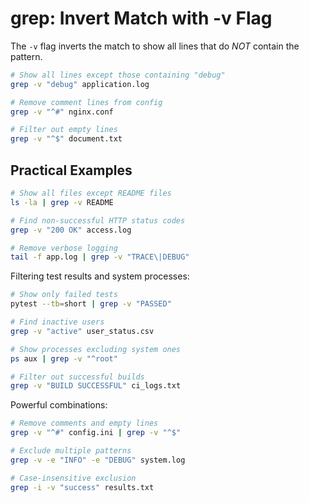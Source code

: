 # grep: Invert Match with -v Flag

The `-v` flag inverts the match to show all lines that do _NOT_ contain the pattern.

```bash
# Show all lines except those containing "debug"
grep -v "debug" application.log

# Remove comment lines from config
grep -v "^#" nginx.conf

# Filter out empty lines
grep -v "^$" document.txt
```

## Practical Examples

```bash
# Show all files except README files
ls -la | grep -v README

# Find non-successful HTTP status codes
grep -v "200 OK" access.log

# Remove verbose logging
tail -f app.log | grep -v "TRACE\|DEBUG"
```

Filtering test results and system processes:

```bash
# Show only failed tests
pytest --tb=short | grep -v "PASSED"

# Find inactive users
grep -v "active" user_status.csv

# Show processes excluding system ones
ps aux | grep -v "^root"

# Filter out successful builds
grep -v "BUILD SUCCESSFUL" ci_logs.txt
```

Powerful combinations:

```bash
# Remove comments and empty lines
grep -v "^#" config.ini | grep -v "^$"

# Exclude multiple patterns
grep -v -e "INFO" -e "DEBUG" system.log

# Case-insensitive exclusion
grep -i -v "success" results.txt
```

